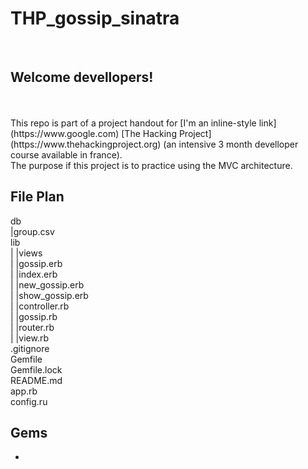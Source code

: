 [](R1V13RA.png!)

# THP_gossip_sinatra
</br>

## Welcome devellopers!
</br>
</br>
This repo is part of a project handout for [I'm an inline-style link](https://www.google.com) [The Hacking Project](https://www.thehackingproject.org) (an intensive 3 month develloper course available in france). </br>
The purpose if this project is to practice using the MVC architecture. 
</br>

## File Plan

db</br>
|group.csv</br>
lib</br>
| |views</br>
|   |gossip.erb</br>
|   |index.erb</br>
|   |new_gossip.erb</br>
|   |show_gossip.erb</br>
| |controller.rb</br>
| |gossip.rb</br>
| |router.rb</br>
| |view.rb</br>
.gitignore</br>
Gemfile</br>
Gemfile.lock</br>
README.md</br>
app.rb</br>
config.ru</br>

## Gems

-
